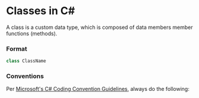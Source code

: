 # Classes in C#
A class is a custom data type, which is composed of data members member functions (methods).

### Format
```C#
class ClassName
```




### Conventions
Per [Microsoft's C# Coding Convention Guidelines](https://docs.microsoft.com/en-us/dotnet/csharp/fundamentals/coding-style/coding-conventions), always do the following:
